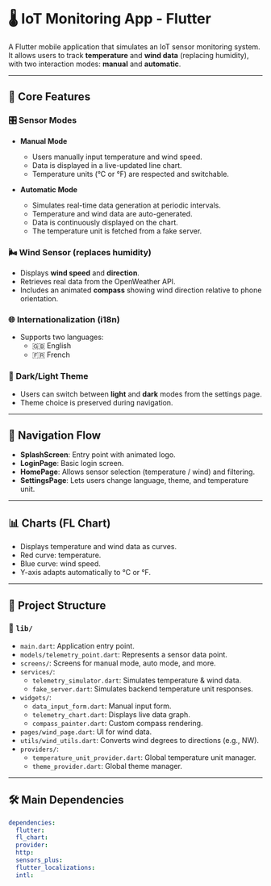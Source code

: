 # 🌡️ IoT Monitoring App - Flutter

A Flutter mobile application that simulates an IoT sensor monitoring system. It allows users to track **temperature** and **wind data** (replacing humidity), with two interaction modes: **manual** and **automatic**.

---

## 🔧 Core Features

### 🎛️ Sensor Modes
- **Manual Mode**
  - Users manually input temperature and wind speed.
  - Data is displayed in a live-updated line chart.
  - Temperature units (°C or °F) are respected and switchable.

- **Automatic Mode**
  - Simulates real-time data generation at periodic intervals.
  - Temperature and wind data are auto-generated.
  - Data is continuously displayed on the chart.
  - The temperature unit is fetched from a fake server.

### 🌬️ Wind Sensor (replaces humidity)
- Displays **wind speed** and **direction**.
- Retrieves real data from the OpenWeather API.
- Includes an animated **compass** showing wind direction relative to phone orientation.

### 🌐 Internationalization (i18n)
- Supports two languages:
  - 🇬🇧 English
  - 🇫🇷 French

### 🎨 Dark/Light Theme
- Users can switch between **light** and **dark** modes from the settings page.
- Theme choice is preserved during navigation.

---

## 📱 Navigation Flow

- **SplashScreen**: Entry point with animated logo.
- **LoginPage**: Basic login screen.
- **HomePage**: Allows sensor selection (temperature / wind) and filtering.
- **SettingsPage**: Lets users change language, theme, and temperature unit.

---

## 📊 Charts (FL Chart)
- Displays temperature and wind data as curves.
- Red curve: temperature.
- Blue curve: wind speed.
- Y-axis adapts automatically to °C or °F.

---

## 🧠 Project Structure

### 📁 `lib/`
- `main.dart`: Application entry point.
- `models/telemetry_point.dart`: Represents a sensor data point.
- `screens/`: Screens for manual mode, auto mode, and more.
- `services/`:
  - `telemetry_simulator.dart`: Simulates temperature & wind data.
  - `fake_server.dart`: Simulates backend temperature unit responses.
- `widgets/`:
  - `data_input_form.dart`: Manual input form.
  - `telemetry_chart.dart`: Displays live data graph.
  - `compass_painter.dart`: Custom compass rendering.
- `pages/wind_page.dart`: UI for wind data.
- `utils/wind_utils.dart`: Converts wind degrees to directions (e.g., NW).
- `providers/`:
  - `temperature_unit_provider.dart`: Global temperature unit manager.
  - `theme_provider.dart`: Global theme manager.

---

## 🛠️ Main Dependencies

```yaml
dependencies:
  flutter:
  fl_chart:
  provider:
  http:
  sensors_plus:
  flutter_localizations:
  intl:
